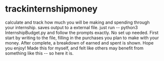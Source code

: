 # trackinternshipmoney
calculate and track how much you will be making and spending through your internship. saves output to a external file.
just run --
python3 InternshipBudget.py and follow the prompts exactly.
No set up needed.
First start by writing to the file, filling in the purchases you plan to make with your money. After complete, a breakdown of earned and spent is shown. Hope you enjoy! Made this for myself, and felt like others may benefit from something like this -- so here it is.
